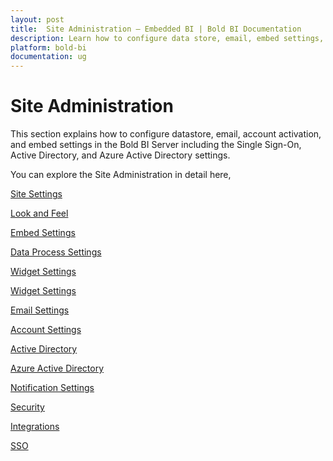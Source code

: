 ```yaml
---
layout: post
title:  Site Administration – Embedded BI | Bold BI Documentation
description: Learn how to configure data store, email, embed settings, SSO and custom identity provider for users and groups in Bold BI deployed in your server.
platform: bold-bi
documentation: ug
---
```


# Site Administration

This section explains how to configure datastore, email, account activation, and embed settings in the Bold BI Server including the Single Sign-On, Active Directory, and Azure Active Directory settings.

You can explore the Site Administration in detail here,

[Site Settings](/embedded-bi/rebranding/)

[Look and Feel](/embedded-bi/site-administration/look-and-feel-settings/)

[Embed Settings](/embedded-bi/site-administration/embed-settings/)

[Data Process Settings](/embedded-bi/site-administration/data-process-settings/)

[Widget Settings](/embedded-bi/site-administration/widget-settings/)

[Widget Settings](/embedded-bi/site-administration/widget-settings/)

[Email Settings](/embedded-bi/site-administration/email-settings/)

[Account Settings](/embedded-bi/site-administration/account-settings/)

[Active Directory](/embedded-bi/site-administration/active-directory/)

[Azure Active Directory](/embedded-bi/site-administration/azure-active-directory/)

[Notification Settings](/embedded-bi/site-administration/notification-settings/)

[Security](/embedded-bi/security-configuration/cors-settings/)

[Integrations](/embedded-bi/site-administration/integrations/)

[SSO](/embedded-bi/site-administration/sso/)